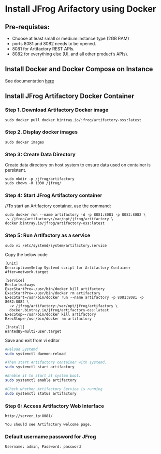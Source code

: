 # Install JFrog Arifactory using Docker

## Pre-requistes:

* Choose at least small or medium instance type (2GB RAM)
* ports 8081 and 8082 needs to be opened.
* 8081 for Artifactory REST APIs.
* 8082 for everything else (UI, and all other product’s APIs). 

## Install Docker and Docker Compose on Instance

See documentation [here](../Docker/install-docker.md)

## Install JFrog Artifactory Docker Container

### Step 1. Download Artifactory Docker image
```
sudo docker pull docker.bintray.io/jfrog/artifactory-oss:latest 
```

### Step 2. Display docker images
```
sudo docker images
```

### Step 3: Create Data Directory

Create data directory on host system to ensure data used on container is persistent.
```
sudo mkdir -p /jfrog/artifactory
sudo chown -R 1030 /jfrog/
```

### Step 4: Start JFrog Artifactory container

//To start an Artifactory container, use the command:
```
sudo docker run --name artifactory -d -p 8081:8081 -p 8082:8082 \
-v /jfrog/artifactory:/var/opt/jfrog/artifactory \
docker.bintray.io/jfrog/artifactory-oss:latest
```

### Step 5: Run Artifactory as a service
```
sudo vi /etc/systemd/system/artifactory.service
```
Copy the below code  
```
[Unit]
Description=Setup Systemd script for Artifactory Container
After=network.target

[Service]
Restart=always
ExecStartPre=-/usr/bin/docker kill artifactory
ExecStartPre=-/usr/bin/docker rm artifactory
ExecStart=/usr/bin/docker run --name artifactory -p 8081:8081 -p 8082:8082 \
  -v /jfrog/artifactory:/var/opt/jfrog/artifactory \
  docker.bintray.io/jfrog/artifactory-oss:latest
ExecStop=-/usr/bin/docker kill artifactory
ExecStop=-/usr/bin/docker rm artifactory

[Install]
WantedBy=multi-user.target 
```

Save and exit from vi editor


```sh
#Reload Systemd
sudo systemctl daemon-reload

#Then start Artifactory container with systemd.
sudo systemctl start artifactory

#Enable it to start at system boot.
sudo systemctl enable artifactory

#Check whether Artifactory Service is running
sudo systemctl status artifactory
```

### Step 6: Access Artifactory Web Interface
```
http://server_ip:8081/

You should see Artifactory welcome page.
```
### Default username password for JFrog
```
Username: admin, Password: password
```
